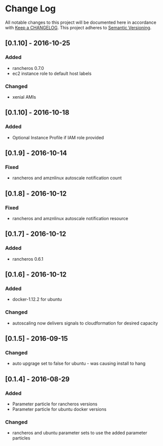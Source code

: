 # Change Log
All notable changes to this project will be documented here in
accordance with [Keep a CHANGELOG][keep-changelog-url].
This project adheres to [Semantic Versioning][semver-url].

## [0.1.10] - 2016-10-25

### Added
- rancheros 0.7.0
- ec2 instance role to default host labels

### Changed
- xenial AMIs

## [0.1.10] - 2016-10-18

### Added
- Optional Instance Profile if IAM role provided

## [0.1.9] - 2016-10-14

### Fixed
- rancheros and amznlinux autoscale notification count

## [0.1.8] - 2016-10-12

### Fixed
- rancheros and amznlinux autoscale notification resource

## [0.1.7] - 2016-10-12

### Added
- rancheros 0.6.1

## [0.1.6] - 2016-10-12

### Added
- docker-1.12.2 for ubuntu

### Changed
- autoscaling now delivers signals to cloudformation for desired
  capacity

## [0.1.5] - 2016-09-15

### Changed
- auto upgrage set to false for ubuntu - was causing install to hang

## [0.1.4] - 2016-08-29

### Added
- Parameter particle for rancheros versions
- Parameter particle for ubuntu docker versions

### Changed
- rancheros and ubuntu parameter sets to use the added parameter particles

[cpt-url]: https://github.com/SungardAS/condensation-particle-tests
[semver-url]: http://semver.org
[keep-changelog-url]: http://keepachangelog.com/
[condensation-url]: https://github.com/SungardAS/condensation
